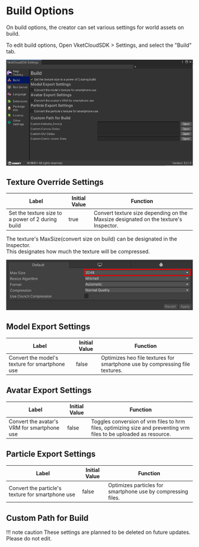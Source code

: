 # Build Options

On build options, the creator can set various settings for world assets on build.

To edit build options, Open VketCloudSDK > Settings, and select the "Build" tab.

![BuildOptions_1](img/BuildOptions_1.jpg)

## Texture Override Settings

| Label | Initial Value | Function |
| ---- | ---- | ---- |
| Set the texture size to a power of 2 during build | true | Convert texture size depending on the Maxsize designated on the texture's Inspector. |

The texture's MaxSize(convert size on build) can be designated in the Inspector.<br>
This designates how much the texture will be compressed.

![BuildOptions_2](img/BuildOptions_2.jpg)

## Model Export Settings

| Label | Initial Value | Function |
| ---- | ---- | ---- |
| Convert the model's texture for smartphone use | false | Optimizes heo file textures for smartphone use by compressing file textures. |

## Avatar Export Settings

| Label | Initial Value | Function |
| ---- | ---- | ---- |
| Convert the avatar's VRM for smartphone use | false | Toggles conversion of vrm files to hrm files, optimizing size and preventing vrm files to be uploaded as resource. |

## Particle Export Settings

| Label | Initial Value | Function |
| ---- | ---- | ---- |
| Convert the particle's texture for smartphone use | false | Optimizes particles for smartphone use by compressing files. |

## Custom Path for Build

!!! note caution
    These settings are planned to be deleted on future updates. Please do not edit.
